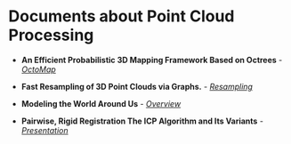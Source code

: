 # Documents about Point Cloud Processing #

* **An Efficient Probabilistic 3D Mapping Framework Based on Octrees** - *[OctoMap](http://web.itu.edu.tr/demirag16/media/docs/OctoMap.pdf)*

* **Fast Resampling of 3D Point Clouds via Graphs.** - *[Resampling](http://web.itu.edu.tr/demirag16/media/docs/FastResamplingof3DPointCloudsviaGraphs.pdf)*

* **Modeling the World Around Us** - *[Overview](http://web.itu.edu.tr/demirag16/media/docs/MappingOverview.pdf)*

* **Pairwise, Rigid Registration The ICP Algorithm and Its Variants** - *[Presentation](Pairwise-RigidRegistration.pdf)*
